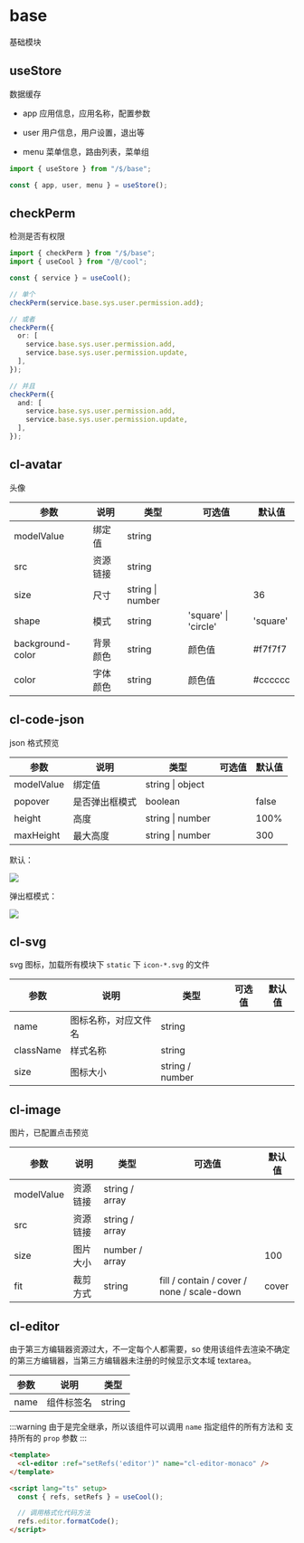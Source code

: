 # base

基础模块

## useStore

数据缓存

- app 应用信息，应用名称，配置参数

- user 用户信息，用户设置，退出等

- menu 菜单信息，路由列表，菜单组

```ts
import { useStore } from "/$/base";

const { app, user, menu } = useStore();
```

## checkPerm

检测是否有权限

```ts
import { checkPerm } from "/$/base";
import { useCool } from "/@/cool";

const { service } = useCool();

// 单个
checkPerm(service.base.sys.user.permission.add);

// 或者
checkPerm({
  or: [
    service.base.sys.user.permission.add,
    service.base.sys.user.permission.update,
  ],
});

// 并且
checkPerm({
  and: [
    service.base.sys.user.permission.add,
    service.base.sys.user.permission.update,
  ],
});
```

## cl-avatar

头像

| 参数             | 说明     | 类型             | 可选值               | 默认值   |
| ---------------- | -------- | ---------------- | -------------------- | -------- |
| modelValue       | 绑定值   | string           |                      |          |
| src              | 资源链接 | string           |                      |          |
| size             | 尺寸     | string \| number |                      | 36       |
| shape            | 模式     | string           | 'square' \| 'circle' | 'square' |
| background-color | 背景颜色 | string           | 颜色值               | #f7f7f7  |
| color            | 字体颜色 | string           | 颜色值               | #cccccc  |

## cl-code-json

json 格式预览

| 参数       | 说明           | 类型             | 可选值 | 默认值 |
| ---------- | -------------- | ---------------- | ------ | ------ |
| modelValue | 绑定值         | string \| object |        |        |
| popover    | 是否弹出框模式 | boolean          |        | false  |
| height     | 高度           | string \| number |        | 100%   |
| maxHeight  | 最大高度       | string \| number |        | 300    |

默认：

<img src="/images/code-json.png" />

弹出框模式：

<img src="/images/code-json-popover.png" />

## cl-svg

svg 图标，加载所有模块下 `static` 下 `icon-*.svg` 的文件

| 参数      | 说明                 | 类型            | 可选值 | 默认值 |
| --------- | -------------------- | --------------- | ------ | ------ |
| name      | 图标名称，对应文件名 | string          |        |        |
| className | 样式名称             | string          |        |        |
| size      | 图标大小             | string / number |        |        |

## cl-image

图片，已配置点击预览

| 参数       | 说明     | 类型           | 可选值                                     | 默认值 |
| ---------- | -------- | -------------- | ------------------------------------------ | ------ |
| modelValue | 资源链接 | string / array |                                            |        |
| src        | 资源链接 | string / array |                                            |        |
| size       | 图片大小 | number / array |                                            | 100    |
| fit        | 裁剪方式 | string         | fill / contain / cover / none / scale-down | cover  |

## cl-editor

由于第三方编辑器资源过大，不一定每个人都需要，so 使用该组件去渲染不确定的第三方编辑器，当第三方编辑器未注册的时候显示文本域 textarea。

| 参数 | 说明       | 类型   |
| ---- | ---------- | ------ |
| name | 组件标签名 | string |

:::warning
由于是完全继承，所以该组件可以调用 `name` 指定组件的所有方法和 支持所有的 `prop` 参数
:::

```html
<template>
  <cl-editor :ref="setRefs('editor')" name="cl-editor-monaco" />
</template>

<script lang="ts" setup>
  const { refs, setRefs } = useCool();

  // 调用格式化代码方法
  refs.editor.formatCode();
</script>
```
